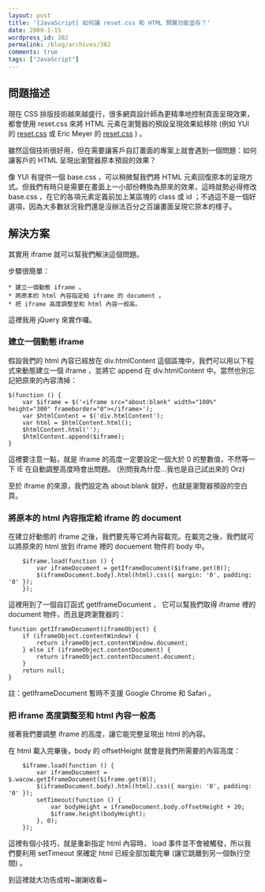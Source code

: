 ```yaml
---
layout: post
title: '[JavaScript] 如何讓 reset.css 和 HTML 預覽功能並存？'
date: 2009-1-15
wordpress_id: 382
permalink: /blog/archives/382
comments: true
tags: ["JavaScript"]
---
```


## 問題描述

現在 CSS 排版技術越來越盛行，很多網頁設計師為更精準地控制頁面呈現效果，都會使用 reset.css 來將 HTML 元素在瀏覽器的預設呈現效果給移除 (例如 YUI 的 [reset.css](http://developer.yahoo.com/yui/reset/) 或 Eric Meyer 的 [reset.css](http://meyerweb.com/eric/thoughts/2007/05/01/reset-reloaded/) ) 。

雖然這個技術很好用，但在需要讓客戶自訂畫面的專案上就會遇到一個問題：如何讓客戶的 HTML 呈現出瀏覽器原本預設的效果？

像 YUI 有提供一個 base.css ，可以稍微幫我們將 HTML 元素回復原本的呈現方式。但我們有時只是需要在畫面上一小部份轉換為原來的效果，這時就勢必得修改 base.css ，在它的各項元素定義前加上某區塊的 class 或 id ；不過這不是一個好選項，因為大多數狀況我們還是沒辦法百分之百讓畫面呈現它原本的樣子。

<!--more-->

## 解決方案

其實用 iframe 就可以幫我們解決這個問題。

步驟很簡單：

    * 建立一個動態 iframe 。
    * 將原本的 html 內容指定給 iframe 的 document 。
    * 把 iframe 高度調整至和 html 內容一般高。 


這裡我用 jQuery 來實作囉。

### 建立一個動態 iframe

假設我們的 html 內容已經放在 div.htmlContent 這個區塊中，我們可以用以下程式來動態建立一個 iframe ，並將它 append 在  div.htmlContent 中。當然也別忘記把原來的內容清掉：

```
$(function () {
    var $iframe = $('<iframe src="about:blank" width="100%" height="300" frameborder="0"></iframe>');
    var $htmlContent = $('div.htmlContent');
    var html = $htmlContent.html();
    $htmlContent.html('');
    $htmlContent.append($iframe);
}

```

這裡要注意一點，就是 iframe 的高度一定要設定一個大於 0 的整數值，不然等一下 IE 在自動調整高度時會出問題。 (別問我為什麼...我也是自己試出來的 Orz) 

至於 iframe 的來源，我們設定為 about:blank 就好，也就是瀏覽器預設的空白頁。 

### 將原本的 html 內容指定給 iframe 的 document

在建立好動態的 iframe 之後，我們要先等它將內容載完。在載完之後，我們就可以將原來的 html 放到 iframe 裡的 docuement 物件的 body 中。 

```
    $iframe.load(function () {
        var iframeDocument = getIframeDocument($iframe.get(0));
        $(iframeDocument.body).html(html).css({ margin: '0', padding: '0' });
    });

```

這裡用到了一個自訂函式 getIframeDocument ， 它可以幫我們取得 iframe 裡的 document 物件，而且是跨瀏覽器的：

```
function getIframeDocument(iframeObject) {
    if (iframeObject.contentWindow) {
        return iframeObject.contentWindow.document;
    } else if (iframeObject.contentDocument) {
        return iframeObject.contentDocument.document;
    }
    return null;
}

```

註：getIframeDocument 暫時不支援 Google Chrome 和 Safari 。 

### 把 iframe 高度調整至和 html 內容一般高

接著我們要調整 iframe 的高度，讓它能完整呈現出 html 的內容。 

在 html 載入完畢後，body 的 offsetHeight 就會是我們所需要的內容高度：

```
    $iframe.load(function () {
        var iframeDocument = $.wacow.getIframeDocument($iframe.get(0));
        $(iframeDocument.body).html(html).css({ margin: '0', padding: '0' });
        setTimeout(function () {
            var bodyHeight = iframeDocument.body.offsetHeight + 20;
            $iframe.height(bodyHeight);
        }, 0);
    });

```

這裡有個小技巧，就是重新指定 html 內容時， load 事件並不會被觸發，所以我們要利用 setTimeout 來確定 html 已經全部加載完畢 (讓它跳離到另一個執行空間) 。

到這裡就大功告成啦~謝謝收看~
